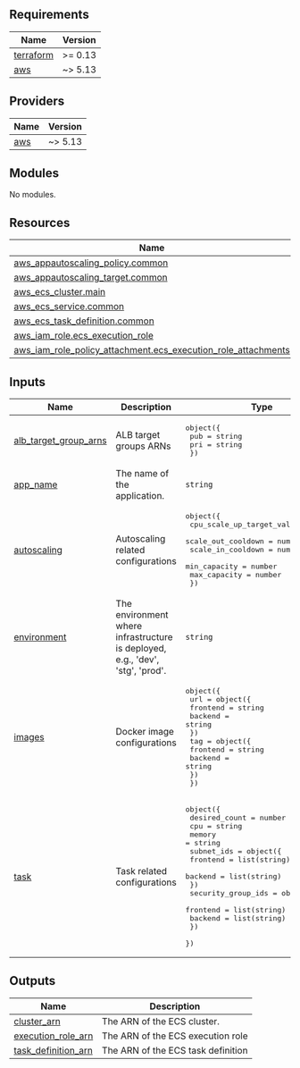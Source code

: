 <!-- BEGIN_TF_DOCS -->
## Requirements

| Name | Version |
|------|---------|
| <a name="requirement_terraform"></a> [terraform](#requirement\_terraform) | >= 0.13 |
| <a name="requirement_aws"></a> [aws](#requirement\_aws) | ~> 5.13 |

## Providers

| Name | Version |
|------|---------|
| <a name="provider_aws"></a> [aws](#provider\_aws) | ~> 5.13 |

## Modules

No modules.

## Resources

| Name | Type |
|------|------|
| [aws_appautoscaling_policy.common](https://registry.terraform.io/providers/hashicorp/aws/latest/docs/resources/appautoscaling_policy) | resource |
| [aws_appautoscaling_target.common](https://registry.terraform.io/providers/hashicorp/aws/latest/docs/resources/appautoscaling_target) | resource |
| [aws_ecs_cluster.main](https://registry.terraform.io/providers/hashicorp/aws/latest/docs/resources/ecs_cluster) | resource |
| [aws_ecs_service.common](https://registry.terraform.io/providers/hashicorp/aws/latest/docs/resources/ecs_service) | resource |
| [aws_ecs_task_definition.common](https://registry.terraform.io/providers/hashicorp/aws/latest/docs/resources/ecs_task_definition) | resource |
| [aws_iam_role.ecs_execution_role](https://registry.terraform.io/providers/hashicorp/aws/latest/docs/resources/iam_role) | resource |
| [aws_iam_role_policy_attachment.ecs_execution_role_attachments](https://registry.terraform.io/providers/hashicorp/aws/latest/docs/resources/iam_role_policy_attachment) | resource |

## Inputs

| Name | Description | Type | Default | Required |
|------|-------------|------|---------|:--------:|
| <a name="input_alb_target_group_arns"></a> [alb\_target\_group\_arns](#input\_alb\_target\_group\_arns) | ALB target groups ARNs | <pre>object({<br>    pub = string<br>    pri = string<br>  })</pre> | n/a | yes |
| <a name="input_app_name"></a> [app\_name](#input\_app\_name) | The name of the application. | `string` | n/a | yes |
| <a name="input_autoscaling"></a> [autoscaling](#input\_autoscaling) | Autoscaling related configurations | <pre>object({<br>    cpu_scale_up_target_value = number<br>    scale_out_cooldown        = number<br>    scale_in_cooldown         = number<br>    min_capacity              = number<br>    max_capacity              = number<br>  })</pre> | n/a | yes |
| <a name="input_environment"></a> [environment](#input\_environment) | The environment where infrastructure is deployed, e.g., 'dev', 'stg', 'prod'. | `string` | n/a | yes |
| <a name="input_images"></a> [images](#input\_images) | Docker image configurations | <pre>object({<br>    url = object({<br>      frontend = string<br>      backend  = string<br>    })<br>    tag = object({<br>      frontend = string<br>      backend  = string<br>    })<br>  })</pre> | n/a | yes |
| <a name="input_task"></a> [task](#input\_task) | Task related configurations | <pre>object({<br>    desired_count = number<br>    cpu           = string<br>    memory        = string<br>    subnet_ids = object({<br>      frontend = list(string)<br>      backend  = list(string)<br>    })<br>    security_group_ids = object({<br>      frontend = list(string)<br>      backend  = list(string)<br>    })<br>  })</pre> | n/a | yes |

## Outputs

| Name | Description |
|------|-------------|
| <a name="output_cluster_arn"></a> [cluster\_arn](#output\_cluster\_arn) | The ARN of the ECS cluster. |
| <a name="output_execution_role_arn"></a> [execution\_role\_arn](#output\_execution\_role\_arn) | The ARN of the ECS execution role |
| <a name="output_task_definition_arn"></a> [task\_definition\_arn](#output\_task\_definition\_arn) | The ARN of the  ECS task definition |
<!-- END_TF_DOCS -->